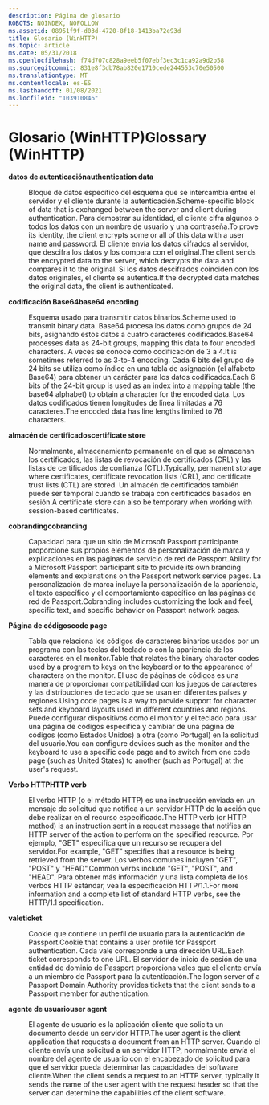 ```yaml
---
description: Página de glosario
ROBOTS: NOINDEX, NOFOLLOW
ms.assetid: 08951f9f-d03d-4720-8f18-1413ba72e93d
title: Glosario (WinHTTP)
ms.topic: article
ms.date: 05/31/2018
ms.openlocfilehash: f74d707c828a9eeb5f07ebf3ec3c1ca92a9d2b58
ms.sourcegitcommit: 831e8f3db78ab820e1710cede244553c70e50500
ms.translationtype: MT
ms.contentlocale: es-ES
ms.lasthandoff: 01/08/2021
ms.locfileid: "103910846"
---
```

# <a name="glossary-winhttp"></a><span data-ttu-id="9ae15-103">Glosario (WinHTTP)</span><span class="sxs-lookup"><span data-stu-id="9ae15-103">Glossary (WinHTTP)</span></span>

<dl> <dt>

<span data-ttu-id="9ae15-104"><span id="term_authentication_data"></span><span id="TERM_AUTHENTICATION_DATA"></span>**datos de autenticación**</span><span class="sxs-lookup"><span data-stu-id="9ae15-104"><span id="term_authentication_data"></span><span id="TERM_AUTHENTICATION_DATA"></span>**authentication data**</span></span>
</dt> <dd>

<span data-ttu-id="9ae15-105">Bloque de datos específico del esquema que se intercambia entre el servidor y el cliente durante la autenticación.</span><span class="sxs-lookup"><span data-stu-id="9ae15-105">Scheme-specific block of data that is exchanged between the server and client during authentication.</span></span> <span data-ttu-id="9ae15-106">Para demostrar su identidad, el cliente cifra algunos o todos los datos con un nombre de usuario y una contraseña.</span><span class="sxs-lookup"><span data-stu-id="9ae15-106">To prove its identity, the client encrypts some or all of this data with a user name and password.</span></span> <span data-ttu-id="9ae15-107">El cliente envía los datos cifrados al servidor, que descifra los datos y los compara con el original.</span><span class="sxs-lookup"><span data-stu-id="9ae15-107">The client sends the encrypted data to the server, which decrypts the data and compares it to the original.</span></span> <span data-ttu-id="9ae15-108">Si los datos descifrados coinciden con los datos originales, el cliente se autentica.</span><span class="sxs-lookup"><span data-stu-id="9ae15-108">If the decrypted data matches the original data, the client is authenticated.</span></span>

</dd> <dt>

<span data-ttu-id="9ae15-109"><span id="term_base64_encoding"></span><span id="TERM_BASE64_ENCODING"></span>**codificación Base64**</span><span class="sxs-lookup"><span data-stu-id="9ae15-109"><span id="term_base64_encoding"></span><span id="TERM_BASE64_ENCODING"></span>**base64 encoding**</span></span>
</dt> <dd>

<span data-ttu-id="9ae15-110">Esquema usado para transmitir datos binarios.</span><span class="sxs-lookup"><span data-stu-id="9ae15-110">Scheme used to transmit binary data.</span></span> <span data-ttu-id="9ae15-111">Base64 procesa los datos como grupos de 24 bits, asignando estos datos a cuatro caracteres codificados.</span><span class="sxs-lookup"><span data-stu-id="9ae15-111">Base64 processes data as 24-bit groups, mapping this data to four encoded characters.</span></span> <span data-ttu-id="9ae15-112">A veces se conoce como codificación de 3 a 4.</span><span class="sxs-lookup"><span data-stu-id="9ae15-112">It is sometimes referred to as 3-to-4 encoding.</span></span> <span data-ttu-id="9ae15-113">Cada 6 bits del grupo de 24 bits se utiliza como índice en una tabla de asignación (el alfabeto Base64) para obtener un carácter para los datos codificados.</span><span class="sxs-lookup"><span data-stu-id="9ae15-113">Each 6 bits of the 24-bit group is used as an index into a mapping table (the base64 alphabet) to obtain a character for the encoded data.</span></span> <span data-ttu-id="9ae15-114">Los datos codificados tienen longitudes de línea limitadas a 76 caracteres.</span><span class="sxs-lookup"><span data-stu-id="9ae15-114">The encoded data has line lengths limited to 76 characters.</span></span>

</dd> <dt>

<span data-ttu-id="9ae15-115"><span id="term_certificate_store"></span><span id="TERM_CERTIFICATE_STORE"></span>**almacén de certificados**</span><span class="sxs-lookup"><span data-stu-id="9ae15-115"><span id="term_certificate_store"></span><span id="TERM_CERTIFICATE_STORE"></span>**certificate store**</span></span>
</dt> <dd>

<span data-ttu-id="9ae15-116">Normalmente, almacenamiento permanente en el que se almacenan los certificados, las listas de revocación de certificados (CRL) y las listas de certificados de confianza (CTL).</span><span class="sxs-lookup"><span data-stu-id="9ae15-116">Typically, permanent storage where certificates, certificate revocation lists (CRL), and certificate trust lists (CTL) are stored.</span></span> <span data-ttu-id="9ae15-117">Un almacén de certificados también puede ser temporal cuando se trabaja con certificados basados en sesión.</span><span class="sxs-lookup"><span data-stu-id="9ae15-117">A certificate store can also be temporary when working with session-based certificates.</span></span>

</dd> <dt>

<span data-ttu-id="9ae15-118"><span id="term_cobranding"></span><span id="TERM_COBRANDING"></span>**cobranding**</span><span class="sxs-lookup"><span data-stu-id="9ae15-118"><span id="term_cobranding"></span><span id="TERM_COBRANDING"></span>**cobranding**</span></span>
</dt> <dd>

<span data-ttu-id="9ae15-119">Capacidad para que un sitio de Microsoft Passport participante proporcione sus propios elementos de personalización de marca y explicaciones en las páginas de servicio de red de Passport.</span><span class="sxs-lookup"><span data-stu-id="9ae15-119">Ability for a Microsoft Passport participant site to provide its own branding elements and explanations on the Passport network service pages.</span></span> <span data-ttu-id="9ae15-120">La personalización de marca incluye la personalización de la apariencia, el texto específico y el comportamiento específico en las páginas de red de Passport.</span><span class="sxs-lookup"><span data-stu-id="9ae15-120">Cobranding includes customizing the look and feel, specific text, and specific behavior on Passport network pages.</span></span>

</dd> <dt>

<span data-ttu-id="9ae15-121"><span id="term_code_page"></span><span id="TERM_CODE_PAGE"></span>**Página de códigos**</span><span class="sxs-lookup"><span data-stu-id="9ae15-121"><span id="term_code_page"></span><span id="TERM_CODE_PAGE"></span>**code page**</span></span>
</dt> <dd>

<span data-ttu-id="9ae15-122">Tabla que relaciona los códigos de caracteres binarios usados por un programa con las teclas del teclado o con la apariencia de los caracteres en el monitor.</span><span class="sxs-lookup"><span data-stu-id="9ae15-122">Table that relates the binary character codes used by a program to keys on the keyboard or to the appearance of characters on the monitor.</span></span> <span data-ttu-id="9ae15-123">El uso de páginas de códigos es una manera de proporcionar compatibilidad con los juegos de caracteres y las distribuciones de teclado que se usan en diferentes países y regiones.</span><span class="sxs-lookup"><span data-stu-id="9ae15-123">Using code pages is a way to provide support for character sets and keyboard layouts used in different countries and regions.</span></span> <span data-ttu-id="9ae15-124">Puede configurar dispositivos como el monitor y el teclado para usar una página de códigos específica y cambiar de una página de códigos (como Estados Unidos) a otra (como Portugal) en la solicitud del usuario.</span><span class="sxs-lookup"><span data-stu-id="9ae15-124">You can configure devices such as the monitor and the keyboard to use a specific code page and to switch from one code page (such as United States) to another (such as Portugal) at the user's request.</span></span>

</dd> <dt>

<span data-ttu-id="9ae15-125"><span id="term_http_verb"></span><span id="TERM_HTTP_VERB"></span>**Verbo HTTP**</span><span class="sxs-lookup"><span data-stu-id="9ae15-125"><span id="term_http_verb"></span><span id="TERM_HTTP_VERB"></span>**HTTP verb**</span></span>
</dt> <dd>

<span data-ttu-id="9ae15-126">El verbo HTTP (o el método HTTP) es una instrucción enviada en un mensaje de solicitud que notifica a un servidor HTTP de la acción que debe realizar en el recurso especificado.</span><span class="sxs-lookup"><span data-stu-id="9ae15-126">The HTTP verb (or HTTP method) is an instruction sent in a request message that notifies an HTTP server of the action to perform on the specified resource.</span></span> <span data-ttu-id="9ae15-127">Por ejemplo, "GET" especifica que un recurso se recupera del servidor.</span><span class="sxs-lookup"><span data-stu-id="9ae15-127">For example, "GET" specifies that a resource is being retrieved from the server.</span></span> <span data-ttu-id="9ae15-128">Los verbos comunes incluyen "GET", "POST" y "HEAD".</span><span class="sxs-lookup"><span data-stu-id="9ae15-128">Common verbs include "GET", "POST", and "HEAD".</span></span> <span data-ttu-id="9ae15-129">Para obtener más información y una lista completa de los verbos HTTP estándar, vea la especificación HTTP/1.1.</span><span class="sxs-lookup"><span data-stu-id="9ae15-129">For more information and a complete list of standard HTTP verbs, see the HTTP/1.1 specification.</span></span>

</dd> <dt>

<span data-ttu-id="9ae15-130"><span id="term_ticket"></span><span id="TERM_TICKET"></span>**vale**</span><span class="sxs-lookup"><span data-stu-id="9ae15-130"><span id="term_ticket"></span><span id="TERM_TICKET"></span>**ticket**</span></span>
</dt> <dd>

<span data-ttu-id="9ae15-131">Cookie que contiene un perfil de usuario para la autenticación de Passport.</span><span class="sxs-lookup"><span data-stu-id="9ae15-131">Cookie that contains a user profile for Passport authentication.</span></span> <span data-ttu-id="9ae15-132">Cada vale corresponde a una dirección URL.</span><span class="sxs-lookup"><span data-stu-id="9ae15-132">Each ticket corresponds to one URL.</span></span> <span data-ttu-id="9ae15-133">El servidor de inicio de sesión de una entidad de dominio de Passport proporciona vales que el cliente envía a un miembro de Passport para la autenticación.</span><span class="sxs-lookup"><span data-stu-id="9ae15-133">The logon server of a Passport Domain Authority provides tickets that the client sends to a Passport member for authentication.</span></span>

</dd> <dt>

<span data-ttu-id="9ae15-134"><span id="term_user_agent"></span><span id="TERM_USER_AGENT"></span>**agente de usuario**</span><span class="sxs-lookup"><span data-stu-id="9ae15-134"><span id="term_user_agent"></span><span id="TERM_USER_AGENT"></span>**user agent**</span></span>
</dt> <dd>

<span data-ttu-id="9ae15-135">El agente de usuario es la aplicación cliente que solicita un documento desde un servidor HTTP.</span><span class="sxs-lookup"><span data-stu-id="9ae15-135">The user agent is the client application that requests a document from an HTTP server.</span></span> <span data-ttu-id="9ae15-136">Cuando el cliente envía una solicitud a un servidor HTTP, normalmente envía el nombre del agente de usuario con el encabezado de solicitud para que el servidor pueda determinar las capacidades del software cliente.</span><span class="sxs-lookup"><span data-stu-id="9ae15-136">When the client sends a request to an HTTP server, typically it sends the name of the user agent with the request header so that the server can determine the capabilities of the client software.</span></span>

</dd> </dl>

 

 



